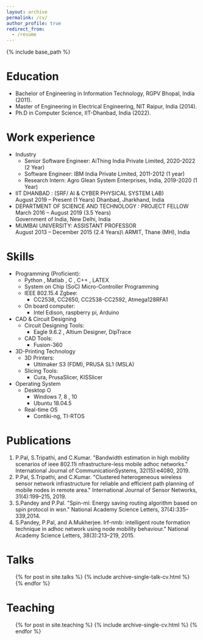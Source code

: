 ```yaml
---
layout: archive 
permalink: /cv/
author_profile: true
redirect_from:
  - /resume
---
```


{% include base_path %}

Education
======
* Bachelor of Engineering in Information Technology, RGPV Bhopal, India (2011). 
* Master of Engineering in Electrical Engineering, NIT Raipur, India (2014).
* Ph.D in Computer Science, IIT-Dhanbad, India (2022).

Work experience
======
* Industry
  * Senior Software Engineer: AiThing India Private Limited, 2020-2022 (2 Year)
  * Software Engineer: IBM India Private Limited, 2011-2012 (1 year)
  * Research Intern: Agro Glean System Enterprises, India, 2019-2020 (1 Year)
* IIT DHANBAD : (SRF/ AI & CYBER PHYSICAL SYSTEM LAB)\
August 2019 – Present (1 Years) Dhanbad, Jharkhand, India
* DEPARTMENT OF SCIENCE AND TECHNOLOGY : PROJECT FELLOW\
March 2016 – August 2019 (3.5 Years)\
Government of India, New Delhi, India 
* MUMBAI UNIVERSITY: ASSISTANT PROFESSOR \
August 2013 – December 2015 (2.4 Years)\ ARMIT, Thane (MH), India
   
  
Skills
======
* Programming (Proficient):
  * Python , Matlab , C , C++ , LATEX
  * System on Chip (SoC) Micro-Controller Programming
  * IEEE 802.15.4 Zgbee:
    * CC2538, CC2650, CC2538-CC2592, Atmega128RFA1
  * On board computer:
    * Intel Edison, raspberry pi, Arduino 
* CAD \& Circuit Designing
  * Circuit Designing Tools:
    * Eagle 9.6.2 , Altium Designer, DipTrace 
  * CAD Tools:
    * Fusion-360
* 3D-Printing Technology
  * 3D Printers:
    * Ultimaker S3 (FDM), PRUSA SL1 (MSLA)
  * Slicing Tools:
    * Cura, PrusaSlicer, KISSlicer
* Operating System 
  * Desktop O
    * Windows 7, 8 , 10 
    * Ubuntu 18.04.5
  * Real-time OS
    * Contiki-ng, TI-RTOS


Publications
======
<!-- <ul>{% for post in site.publications %}{% include archive-single-cv.html %}{% endfor %}</ul> -->
1. P.Pal, S.Tripathi, and C.Kumar. "Bandwidth estimation in high mobility scenarios of ieee 802.11i nfrastructure-less mobile adhoc networks." International Journal of CommunicationSystems, 32(15):e4080, 2019.
2. P.Pal, S.Tripathi, and C.Kumar. "Clustered heterogeneous wireless sensor network infrastructure for reliable and efficient path planning of mobile nodes in remote area." International Journal of Sensor Networks, 31(4):199–215, 2019.
3. S.Pandey and P.Pal. "Spin-mi: Energy saving routing algorithm based on spin protocol in wsn." National Academy Science Letters, 37(4):335–339,2014. 
4. S.Pandey, P.Pal, and A.Mukherjee. Irf-nmb: intelligent route formation technique in adhoc network using node mobility behaviour." National Academy Science Letters, 38(3):213–219, 2015. 

Talks
======
  <ul>{% for post in site.talks %}
    {% include archive-single-talk-cv.html %}
  {% endfor %}</ul>
  
Teaching
======
  <ul>{% for post in site.teaching %}
    {% include archive-single-cv.html %}
  {% endfor %}</ul>
  
  

